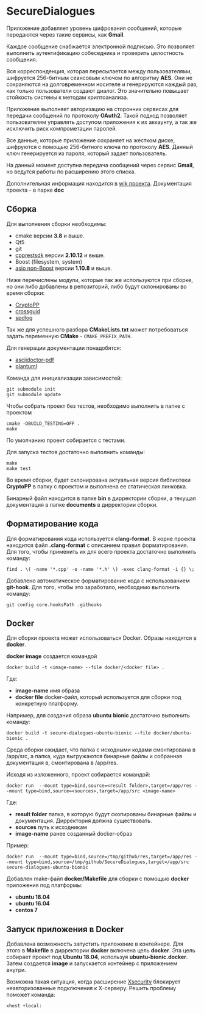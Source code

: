 # SecureDialogues

Приложение добавляет уровень шифрования
сообщений, которые передаются через такие сервисы, как **Gmail**.

Каждое сообщение снабжается электронной подписью. Это позволяет 
выполнить аутентификацию собеседника и проверить целостность сообщения.

Вся корреспонденция, которая пересылается между пользователями,
шифруется 256-битным сеансовым ключом по алгоритму **AES**. Они не сохраняются
на долговременном носителе и генерируются каждый раз, как только пользователи 
создают диалог. Это значительно повышает стойкость системы к методам криптоанализа.

Приложение выполняет авторизацию на сторонних сервисах для передачи сообщений по протоколу 
**OAuth2**. Такой подход позволяет пользователям управлять доступом приложения к их аккаунту, 
а так же исключить риск компрометации паролей. 

Все данные, которые приложение сохраняет на жестком диске, шифруются с помощью 
256-битного ключа по протоколу **AES**. Данный ключ генерируется из пароля, который задает пользователь.

На данный момент доступна передача сообщений через сервис **Gmail**, но ведутся работы по расширению этого списка.

Дополнительная информация находится в [wik проекта](https://github.com/sqglobe/SecureDialogues/wiki/Главная).
Документация проекта - в парке **doc**

## Сборка

Для выполнения сборки необходимы:

* cmake версии **3.8** и выше.
* Qt5
* git
* [cpprestsdk](https://github.com/Microsoft/cpprestsdk) версии **2.10.12** и выше.
* Boost (filesystem, system)
* [asio non-Boost](https://think-async.com/Asio/) версии **1.10.8** и выше.

Ниже перечислены модули, которые так же используются при сборке, но они либо добавлены в репозиторий,
либо будут склонированы во время сборки:

* [CryptoPP](https://www.cryptopp.com/)
* [crossguid](https://github.com/graeme-hill/crossguid)
* [spdlog](https://github.com/gabime/spdlog)

Так же для успешного разбора **CMakeLists.txt**  может потребоваться задать переменную **CMake** - `CMAKE_PREFIX_PATH`.


Для генерации документации понадобятся:

* [asciidoctor-pdf](https://asciidoctor.org/docs/asciidoctor-pdf)
* [plantuml](http://plantuml.com/)

Команда для инициализации зависимостей:

```
git submodule init
git submodule update
```

Чтобы собрать проект без тестов, необходимо выполнить в папке с проектом
```
cmake -DBUILD_TESTING=OFF .
make
```

По умолчанию проект собирается с тестами.

Для запуска тестов достаточно выполнить команды:

```
make
make test
```

Во время сборки, будет склонирована актуальная версия библиотеки **CryptoPP** в папку с проектом и выполнена ее статическая линковка.

Бинарный файл находится в папке **bin** в дирректории сборки, а текущая документация в папке **documents** в дирректории сборки.

## Форматирование кода

Для форматирования кода используется **clang-format**. 
В корне проекта находится файл **.clang-format** с описанием правил форматирования. Для того, чтобы применить их для всего проекта 
достаточно выполнить команду:
```
find . \( -name '*.cpp' -o -name '*.h' \) -exec clang-format -i {} \;
```

Добавлено автоматическое форматирование кода с использованием **git-hook**. Для того, чтобы это заработало, необходимо выполнить команду:
```
git config core.hooksPath .githooks
```

## Docker

Для сборки проекта может использоваться Docker.
Образы находятся в **docker**.

**docker image** создается командой

```
docker build -t <image-name> --file docker/<docker file> .
```

Где:

* **image-name** имя образа
* **docker file** docker-файл, который используется для сборки под конкретную платформу.

Например, для создания образа **ubuntu** **bionic** достаточно выполнить команду:

```
docker build -t secure-dialogues-ubuntu-bionic --file docker/ubuntu-bionic .
```

Среда сборки ожидает, что папка с исходными кодами смонтирована в /app/src, а папка, 
куда выгружаются бинарные файлы и собранная документация в, смонтирована в /app/res.

Исходя из изложенного, проект собирается командой:

```
docker run  --mount type=bind,source=<result folder>,target=/app/res --mount type=bind,source=<sources>,target=/app/src <image-name>
```

Где:

* **result folder** папка, в которую будут скопированы бинарные файлы и документация. Дирректория должна существовать.
* **sources** путь к исходникам
* **image-name** ранее созданный docker-образ

Пример:

```
docker run  --mount type=bind,source=/tmp/github/res,target=/app/res --mount type=bind,source=/tmp/github/SecureDialogues,target=/app/src secure-dialogues-ubuntu-bionic
```

Добавлен make-файл **docker/Makefile** для сборки с помощью **docker** приложения под платформы:

* **ubuntu 18.04** 
* **ubuntu 16.04**
* **centos 7**

## Запуск приложения в Docker

Добавлена возможность запустить приложение в контейнере.
Для этого в **Makefile** в дирректории **docker** включена цель **docker**. Эта цель собирает проект под **Ubuntu 18.04**, используя **ubuntu-bionic.docker**.
Затем создается **image** и запускается контейнер с приложением внутри. 

Возможна такая ситуация, когда расширение [Xsecurity](https://www.x.org/releases/X11R7.7/doc/man/man7/Xsecurity.7.xhtml) блокирует неавторизованные подключения к X-серверу.
Решить проблему поможет команда:

```
xhost +local:
```
